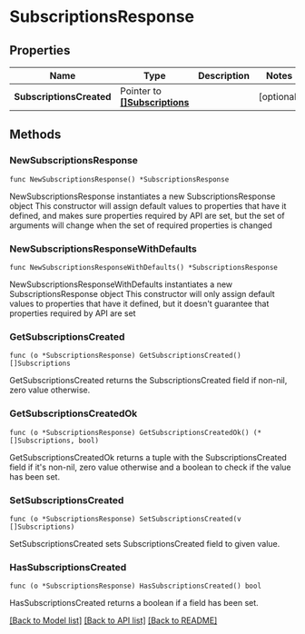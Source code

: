 # SubscriptionsResponse

## Properties

Name | Type | Description | Notes
------------ | ------------- | ------------- | -------------
**SubscriptionsCreated** | Pointer to [**[]Subscriptions**](Subscriptions.md) |  | [optional] 

## Methods

### NewSubscriptionsResponse

`func NewSubscriptionsResponse() *SubscriptionsResponse`

NewSubscriptionsResponse instantiates a new SubscriptionsResponse object
This constructor will assign default values to properties that have it defined,
and makes sure properties required by API are set, but the set of arguments
will change when the set of required properties is changed

### NewSubscriptionsResponseWithDefaults

`func NewSubscriptionsResponseWithDefaults() *SubscriptionsResponse`

NewSubscriptionsResponseWithDefaults instantiates a new SubscriptionsResponse object
This constructor will only assign default values to properties that have it defined,
but it doesn't guarantee that properties required by API are set

### GetSubscriptionsCreated

`func (o *SubscriptionsResponse) GetSubscriptionsCreated() []Subscriptions`

GetSubscriptionsCreated returns the SubscriptionsCreated field if non-nil, zero value otherwise.

### GetSubscriptionsCreatedOk

`func (o *SubscriptionsResponse) GetSubscriptionsCreatedOk() (*[]Subscriptions, bool)`

GetSubscriptionsCreatedOk returns a tuple with the SubscriptionsCreated field if it's non-nil, zero value otherwise
and a boolean to check if the value has been set.

### SetSubscriptionsCreated

`func (o *SubscriptionsResponse) SetSubscriptionsCreated(v []Subscriptions)`

SetSubscriptionsCreated sets SubscriptionsCreated field to given value.

### HasSubscriptionsCreated

`func (o *SubscriptionsResponse) HasSubscriptionsCreated() bool`

HasSubscriptionsCreated returns a boolean if a field has been set.


[[Back to Model list]](../README.md#documentation-for-models) [[Back to API list]](../README.md#documentation-for-api-endpoints) [[Back to README]](../README.md)


